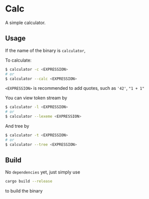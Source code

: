 # Calc

A simple calculator.

## Usage

If the name of the binary is `calculator`,

To calculate:

```bash
$ calculator -c <EXPRESSION>
# or
$ calculator --calc <EXPRESSION>
```

`<EXPRESSION>` is recommended to add quotes,
such as `'42'`, `"1 + 1"`

You can view token stream by

```bash
$ calculator -l <EXPRESSION>
# or
$ calculator --lexeme <EXPRESSION>
```

And tree by

```bash
$ calculator -t <EXPRESSION>
# or
$ calculator --tree <EXPRESSION>
```

## Build

No `dependencies` yet, just simply use

```bash
cargo build --release
```

to build the binary
